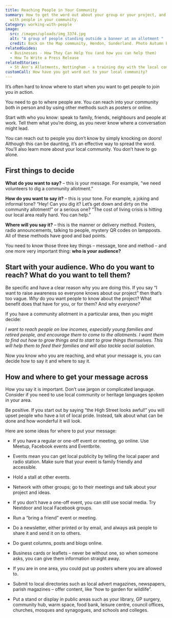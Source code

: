 ```yaml
---
title: Reaching People in Your Community
summary: How to get the word out about your group or your project, and connect
  with people in your community.
Category: working-with-people
image:
  src: /images/uploads/img_3374.jpg
  alt: "A group of people standing outside a banner at an allotment "
  credit: Back on the Map community, Hendon, Sunderland. Photo Autumn Barlow 2022
relatedGuides:
  - Businesses - How They Can Help You (and how you can help them)
  - How To Write a Press Release
relatedStories:
  - St Ann's Allotments, Nottingham - a training day with the local community
customCall: How have you got word out to your local community?
---
```

It’s often hard to know where to start when you want to get people to join you in action. 

You need to go to where people are. You can reach into your community both in person and by using other methods such as posters or online.



Start with who you know: speak to family, friends, neighbours and people at work. Tell them what you’re doing, as you never know where a conversation might lead.



You can reach out to people you don’t know by simply knocking on doors! Although this can be daunting, it’s an effective way to spread the word. You’ll also learn more about your local community. You don’t have to go alone. 



## First things to decide



**What do you want to say?** – this is your message. For example, “we need volunteers to dig a community allotment.”



**How do you want to say it?** – this is your tone. For example, a joking and informal tone? “Hey! Can you dig it? Let’s get down and dirty on the community allotment!” or a serious one? “The cost of living crisis is hitting our local area really hard. You can help.”



**Where will you say it?** – this is the manner or delivery method. Posters, radio announcements, talking to people, mystery QR codes on lampposts. All of these methods have good and bad points.



You need to know those three key things – message, tone and method – and one more very important thing: **who is your audience?**



## Start with your audience. Who do you want to reach? What do you want to tell them?



Be specific and have a clear reason why you are doing this. If you say “I want to raise awareness so everyone knows about our project” then that’s too vague. *Why* do you want people to know about the project? What benefit does that have for you, or for them? And why *everyone?*



If you have a community allotment in a particular area, then you might decide:



*I want to reach people on low incomes, especially young families and retired people, and encourage them to come to the allotments. I want them to find out how to grow things and to start to grow things themselves. This will help them to feed their families and will also tackle social isolation.*



Now you know who you are reaching, and what your message is, you can decide how to say it and where to say it.



## How and where to get your message across



How you say it is important. Don’t use jargon or complicated language. Consider if you need to use local community or heritage languages spoken in your area. 



Be positive. If you start out by saying “the High Street looks awful!” you will upset people who have a lot of local pride. Instead, talk about what can be done and how wonderful it will look.



Here are some ideas for where to put your message:



* If you have a regular or one-off event or meeting, go online. Use Meetup, Facebook events and Eventbrite.

* Events mean you can get local publicity by telling the local paper and radio station. Make sure that your event is family friendly and accessible.
* Hold a stall at other events.
* Network with other groups; go to their meetings and talk about your project and ideas.
* If you don’t have a one-off event, you can still use social media. Try Nextdoor and local Facebook groups.
* Run a “bring a friend” event or meeting.
* Do a newsletter, either printed or by email, and always ask people to share it and send it on to others.
* Do guest columns, posts and blogs online.
* Business cards or leaflets – never be without one, so when someone asks, you can give them information straight away.
* If you are in one area, you could put up posters where you are allowed to.
* Submit to local directories such as local advert magazines, newspapers, parish magazines – offer content, like “how to garden for wildlife”.
* Put a stand or display in public areas such as your library, GP surgery, community hub, warm space, food bank, leisure centre, council offices, churches, mosques and synagogues, and schools and colleges.

